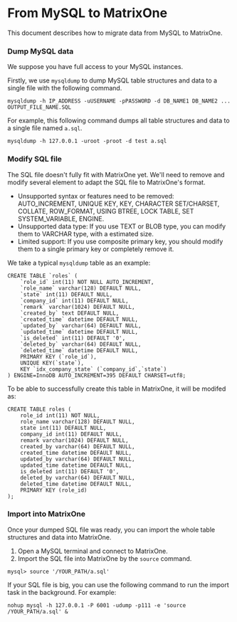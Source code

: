 # From MySQL to MatrixOne

This document describes how to migrate data from MySQL to MatrixOne. 

### Dump MySQL data

We suppose you have full access to your MySQL instances. 

Firstly, we use `mysqldump` to dump MySQL table structures and data to a single file with the following command.

```
mysqldump -h IP_ADDRESS -uUSERNAME -pPASSWORD -d DB_NAME1 DB_NAME2 ... OUTPUT_FILE_NAME.SQL
```

For example, this following command dumps all table structures and data to a single file named `a.sql`.

```
mysqldump -h 127.0.0.1 -uroot -proot -d test a.sql
```

### Modify SQL file

The SQL file doesn't fully fit with MatrixOne yet. We'll need to remove and modify several element to adapt the SQL file to MatrixOne's format.

* Unsupported syntax or features need to be removed: AUTO_INCREMENT, UNIQUE KEY, KEY, CHARACTER SET/CHARSET, COLLATE, ROW_FORMAT, USING BTREE, LOCK TABLE, SET SYSTEM_VARIABLE, ENGINE.
* Unsupported data type: If you use TEXT or BLOB type, you can modify them to VARCHAR type, with a estimated size. 
* Limited support: If you use composite primary key, you should modify them to a single primary key or completely remove it.

We take a typical `mysqldump` table as an example:

```
CREATE TABLE `roles` (
	`role_id` int(11) NOT NULL AUTO_INCREMENT, 
	`role_name` varchar(128) DEFAULT NULL, 
	`state` int(11) DEFAULT NULL,
	`company_id` int(11) DEFAULT NULL,
	`remark` varchar(1024) DEFAULT NULL, 
	`created_by` text DEFAULT NULL,
	`created_time` datetime DEFAULT NULL, 
	`updated_by` varchar(64) DEFAULT NULL, 
	`updated_time` datetime DEFAULT NULL, 
	`is_deleted` int(11) DEFAULT '0', 
	`deleted_by` varchar(64) DEFAULT NULL, 
	`deleted_time` datetime DEFAULT NULL, 
	PRIMARY KEY (`role_id`),
	UNIQUE KEY(`state`),
	KEY `idx_company_state` (`company_id`,`state`)
) ENGINE=InnoDB AUTO_INCREMENT=395 DEFAULT CHARSET=utf8;
```

To be able to successfully create this table in MatrixOne, it will be modifed as:

```
CREATE TABLE roles (
	role_id int(11) NOT NULL, 
	role_name varchar(128) DEFAULT NULL, 
	state int(11) DEFAULT NULL,
	company_id int(11) DEFAULT NULL,
	remark varchar(1024) DEFAULT NULL, 
	created_by varchar(64) DEFAULT NULL, 
	created_time datetime DEFAULT NULL, 
	updated_by varchar(64) DEFAULT NULL, 
	updated_time datetime DEFAULT NULL, 
	is_deleted int(11) DEFAULT '0',
	deleted_by varchar(64) DEFAULT NULL, 
	deleted_time datetime DEFAULT NULL, 
	PRIMARY KEY (role_id)
);
```

### Import into MatrixOne

Once your dumped SQL file was ready, you can import the whole table structures and data into MatrixOne. 

1. Open a MySQL terminal and connect to MatrixOne.
2. Import the SQL file into MatrixOne by the `source` command. 

```
mysql> source '/YOUR_PATH/a.sql'
```

If your SQL file is big, you can use the following command to run the import task in the background. For example:

```
nohup mysql -h 127.0.0.1 -P 6001 -udump -p111 -e 'source /YOUR_PATH/a.sql' &
```
